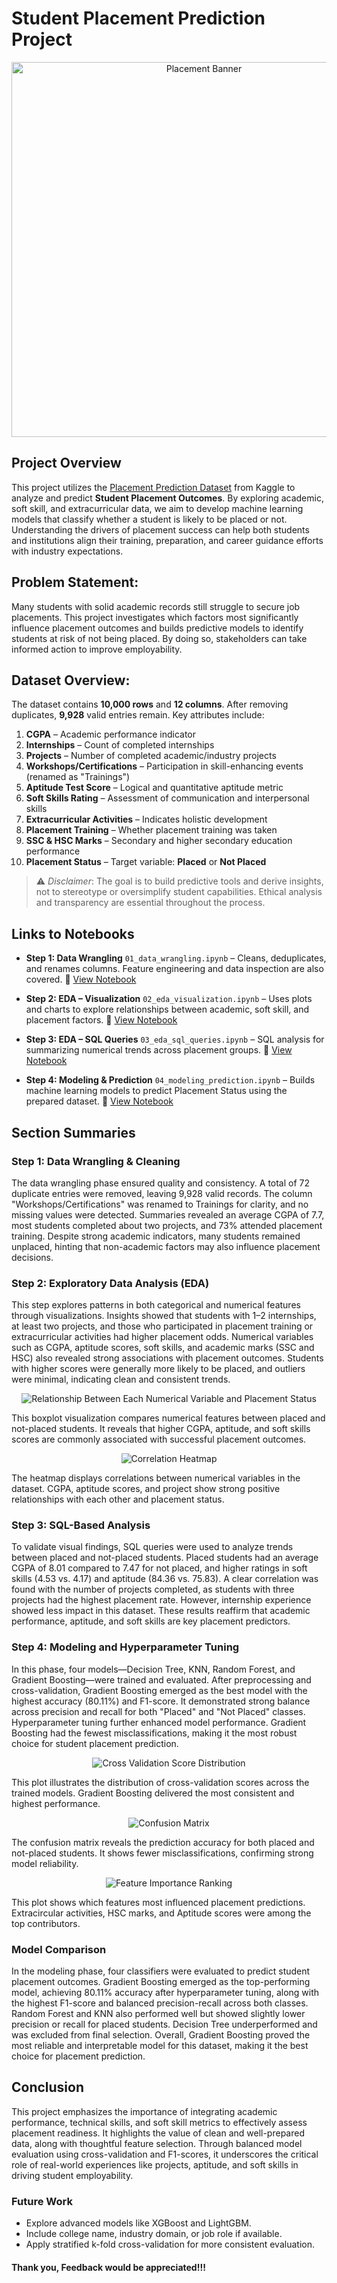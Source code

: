 # Student Placement Prediction Project

<div style="text-align: center;">
  <img src="Images/Placement.png" alt="Placement Banner" width="600"/>
</div>

## Project Overview
This project utilizes the [Placement Prediction Dataset](https://www.kaggle.com/datasets/ruchikakumbhar/placement-prediction-dataset) from Kaggle to analyze and predict **Student Placement Outcomes**. By exploring academic, soft skill, and extracurricular data, we aim to develop machine learning models that classify whether a student is likely to be placed or not. Understanding the drivers of placement success can help both students and institutions align their training, preparation, and career guidance efforts with industry expectations.

## Problem Statement:
Many students with solid academic records still struggle to secure job placements. This project investigates which factors most significantly influence placement outcomes and builds predictive models to identify students at risk of not being placed. By doing so, stakeholders can take informed action to improve employability.

## Dataset Overview:
The dataset contains **10,000 rows** and **12 columns**. After removing duplicates, **9,928** valid entries remain. Key attributes include:

1. **CGPA** – Academic performance indicator
2. **Internships** – Count of completed internships
3. **Projects** – Number of completed academic/industry projects
4. **Workshops/Certifications** – Participation in skill-enhancing events (renamed as "Trainings")
5. **Aptitude Test Score** – Logical and quantitative aptitude metric
6. **Soft Skills Rating** – Assessment of communication and interpersonal skills
7. **Extracurricular Activities** – Indicates holistic development
8. **Placement Training** – Whether placement training was taken
9. **SSC & HSC Marks** – Secondary and higher secondary education performance
10. **Placement Status** – Target variable: **Placed** or **Not Placed**

> ⚠️ *Disclaimer*: The goal is to build predictive tools and derive insights, not to stereotype or oversimplify student capabilities. Ethical analysis and transparency are essential throughout the process.

## Links to Notebooks

* **Step 1: Data Wrangling**
  `01_data_wrangling.ipynb` – Cleans, deduplicates, and renames columns. Feature engineering and data inspection are also covered.
  🔗 [View Notebook](./01_data_wrangling.ipynb)

* **Step 2: EDA – Visualization**
  `02_eda_visualization.ipynb` – Uses plots and charts to explore relationships between academic, soft skill, and placement factors.
  🔗 [View Notebook](./02_eda_visualization.ipynb)

* **Step 3: EDA – SQL Queries**
  `03_eda_sql_queries.ipynb` – SQL analysis for summarizing numerical trends across placement groups.
  🔗 [View Notebook](./03_eda_sql_queries.ipynb)

* **Step 4: Modeling & Prediction**
  `04_modeling_prediction.ipynb` – Builds machine learning models to predict Placement Status using the prepared dataset.
  🔗 [View Notebook](./04_modeling_prediction.ipynb)

## Section Summaries

### Step 1: Data Wrangling & Cleaning

The data wrangling phase ensured quality and consistency. A total of 72 duplicate entries were removed, leaving 9,928 valid records. The column "Workshops/Certifications" was renamed to Trainings for clarity, and no missing values were detected. Summaries revealed an average CGPA of 7.7, most students completed about two projects, and 73% attended placement training. Despite strong academic indicators, many students remained unplaced, hinting that non-academic factors may also influence placement decisions.

### Step 2: Exploratory Data Analysis (EDA)

This step explores patterns in both categorical and numerical features through visualizations. Insights showed that students with 1–2 internships, at least two projects, and those who participated in placement training or extracurricular activities had higher placement odds. Numerical variables such as CGPA, aptitude scores, soft skills, and academic marks (SSC and HSC) also revealed strong associations with placement outcomes. Students with higher scores were generally more likely to be placed, and outliers were minimal, indicating clean and consistent trends.

<p align="center">
  <img src="Images/Boxplots.png" alt="Relationship Between Each Numerical Variable and Placement Status" />
</p>

This boxplot visualization compares numerical features between placed and not-placed students. It reveals that higher CGPA, aptitude, and soft skills scores are commonly associated with successful placement outcomes.

<p align="center">
  <img src="Images/Correlation_Heatmap.png" alt="Correlation Heatmap" />
</p>

The heatmap displays correlations between numerical variables in the dataset.
CGPA, aptitude scores, and project show strong positive relationships with each other and placement status.

### Step 3: SQL-Based Analysis

To validate visual findings, SQL queries were used to analyze trends between placed and not-placed students. Placed students had an average CGPA of 8.01 compared to 7.47 for not placed, and higher ratings in soft skills (4.53 vs. 4.17) and aptitude (84.36 vs. 75.83). A clear correlation was found with the number of projects completed, as students with three projects had the highest placement rate. However, internship experience showed less impact in this dataset. These results reaffirm that academic performance, aptitude, and soft skills are key placement predictors.

### Step 4: Modeling and Hyperparameter Tuning

In this phase, four models—Decision Tree, KNN, Random Forest, and Gradient Boosting—were trained and evaluated. After preprocessing and cross-validation, Gradient Boosting emerged as the best model with the highest accuracy (80.11%) and F1-score. It demonstrated strong balance across precision and recall for both "Placed" and "Not Placed" classes. Hyperparameter tuning further enhanced model performance. Gradient Boosting had the fewest misclassifications, making it the most robust choice for student placement prediction.

<p align="center">
  <img src="Images/Cross_Validation_Distribution.png" alt="Cross Validation Score Distribution" />
</p>

This plot illustrates the distribution of cross-validation scores across the trained models.
Gradient Boosting delivered the most consistent and highest performance.

<p align="center">
  <img src="images/Confusion_Matrix.png" alt="Confusion Matrix" />
</p>

The confusion matrix reveals the prediction accuracy for both placed and not-placed students.
It shows fewer misclassifications, confirming strong model reliability.

<p align="center">
  <img src="images/Feature_Importance_Ranking.png" alt="Feature Importance Ranking" />
</p>

This plot shows which features most influenced placement predictions.
Extracircular activities, HSC marks, and Aptitude scores were among the top contributors.

### Model Comparison

In the modeling phase, four classifiers were evaluated to predict student placement outcomes. Gradient Boosting emerged as the top-performing model, achieving 80.11% accuracy after hyperparameter tuning, along with the highest F1-score and balanced precision-recall across both classes. Random Forest and KNN also performed well but showed slightly lower precision or recall for placed students. Decision Tree underperformed and was excluded from final selection. Overall, Gradient Boosting proved the most reliable and interpretable model for this dataset, making it the best choice for placement prediction.

## Conclusion

This project emphasizes the importance of integrating academic performance, technical skills, and soft skill metrics to effectively assess placement readiness. It highlights the value of clean and well-prepared data, along with thoughtful feature selection. Through balanced model evaluation using cross-validation and F1-scores, it underscores the critical role of real-world experiences like projects, aptitude, and soft skills in driving student employability.

### Future Work

* Explore advanced models like XGBoost and LightGBM.
* Include college name, industry domain, or job role if available.
* Apply stratified k-fold cross-validation for more consistent evaluation.

#### Thank you, Feedback would be appreciated!!!

